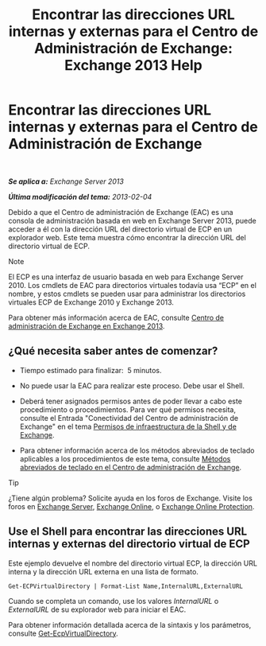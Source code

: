 ﻿---
title: 'Encontrar las direcciones URL internas y externas para el Centro de Administración de Exchange: Exchange 2013 Help'
TOCTitle: Encontrar las direcciones URL internas y externas para el Centro de Administración de Exchange
ms:assetid: 3ddb30ff-a405-4b9d-8d77-2d7a3a5ab8fa
ms:mtpsurl: https://technet.microsoft.com/es-es/library/JJ680108(v=EXCHG.150)
ms:contentKeyID: 49895590
ms.date: 04/23/2018
mtps_version: v=EXCHG.150
ms.translationtype: HT
---

# Encontrar las direcciones URL internas y externas para el Centro de Administración de Exchange

 

_**Se aplica a:** Exchange Server 2013_

_**Última modificación del tema:** 2013-02-04_

Debido a que el Centro de administración de Exchange (EAC) es una consola de administración basada en web en Exchange Server 2013, puede acceder a él con la dirección URL del directorio virtual de ECP en un explorador web. Este tema muestra cómo encontrar la dirección URL del directorio virtual de ECP.


> [!NOTE]
> El ECP es una interfaz de usuario basada en web para Exchange Server 2010. Los cmdlets de EAC para directorios virtuales todavía usa “ECP” en el nombre, y estos cmdlets se pueden usar para administrar los directorios virtuales ECP de Exchange 2010 y Exchange&nbsp;2013.



Para obtener más información acerca de EAC, consulte [Centro de administración de Exchange en Exchange 2013](exchange-admin-center-in-exchange-2013-exchange-2013-help.md).

## ¿Qué necesita saber antes de comenzar?

  - Tiempo estimado para finalizar:  5 minutos.

  - No puede usar la EAC para realizar este proceso. Debe usar el Shell.

  - Deberá tener asignados permisos antes de poder llevar a cabo este procedimiento o procedimientos. Para ver qué permisos necesita, consulte el Entrada "Conectividad del Centro de administración de Exchange" en el tema [Permisos de infraestructura de la Shell y de Exchange](exchange-and-shell-infrastructure-permissions-exchange-2013-help.md).

  - Para obtener información acerca de los métodos abreviados de teclado aplicables a los procedimientos de este tema, consulte [Métodos abreviados de teclado en el Centro de administración de Exchange](keyboard-shortcuts-in-the-exchange-admin-center-exchange-online-protection-help.md).


> [!TIP]
> ¿Tiene algún problema? Solicite ayuda en los foros de Exchange. Visite los foros en <A href="https://go.microsoft.com/fwlink/p/?linkid=60612">Exchange Server</A>, <A href="https://go.microsoft.com/fwlink/p/?linkid=267542">Exchange Online</A>, o <A href="https://go.microsoft.com/fwlink/p/?linkid=285351">Exchange Online Protection</A>.



## Use el Shell para encontrar las direcciones URL internas y externas del directorio virtual de ECP

Este ejemplo devuelve el nombre del directorio virtual ECP, la dirección URL interna y la dirección URL externa en una lista de formato.

    Get-ECPVirtualDirectory | Format-List Name,InternalURL,ExternalURL

Cuando se completa un comando, use los valores *InternalURL* o *ExternalURL* de su explorador web para iniciar el EAC.

Para obtener información detallada acerca de la sintaxis y los parámetros, consulte [Get-EcpVirtualDirectory](https://technet.microsoft.com/es-es/library/dd351058\(v=exchg.150\)).

